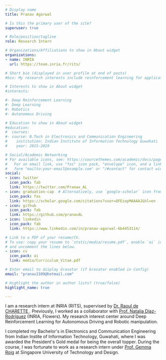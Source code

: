 ```yaml
---
# Display name
title: Pranav Agarwal

# Is this the primary user of the site?
superuser: true

# Role/position/tagline
role: Research Intern

# Organizations/Affiliations to show in About widget
organizations:
- name: INRIA
  url: https://team.inria.fr/rits/

# Short bio (displayed in user profile at end of posts)
#bio: My research interests include reinforcement learning for applications in Autonomous Driving and Robotic manipulation

# Interests to show in About widget
#interests:

#- Deep Reinforcement Learning
#- Deep Learning
#- Robotics
#- Autonomous Driving

# Education to show in About widget
#education:
#  courses:
#- course: B.Tech in Electronics and Communication Engineering
#    institution: Indian Institute of Information Technology Guwahati
#    year: 2015-2019

# Social/Academic Networking
# For available icons, see: https://sourcethemes.com/academic/docs/page-builder/#icons
#   For an email link, use "fas" icon pack, "envelope" icon, and a link in the
#   form "mailto:your-email@example.com" or "/#contact" for contact widget.
social:
- icon: twitter
  icon_pack: fab
  link: https://twitter.com/Pranav_AL
- icon: graduation-cap  # Alternatively, use `google-scholar` icon from `ai` icon pack
  icon_pack: fas
  link: https://scholar.google.com/citations?user=QFEzapMAAAAJ&hl=en
- icon: github
  icon_pack: fab
  link: https://github.com/pranavAL
- icon: linkedin
  icon_pack: fab
  link: https://www.linkedin.com/in/pranav-agarwal-6b4453114/

# Link to a PDF of your resume/CV.
# To use: copy your resume to `static/media/resume.pdf`, enable `ai` icons in `params.toml`,
# and uncomment the lines below.
- icon: cv
  icon_pack: ai
  link: media/Curriculum_Vitae.pdf

# Enter email to display Gravatar (if Gravatar enabled in Config)
email: "pranav2109@hotmail.com"

# Highlight the author in author lists? (true/false)
highlight_name: true

---
```


I am a research intern at INRIA (RITS), supervised by <a href="https://team.inria.fr/rits/membres/raoul-de-charette/"> Dr. Raoul de CHARETTE </a>. Previously, I worked as a collaborator with <a href="https://nataliadiaz.github.io/">Prof. ‪Natalia Díaz-Rodríguez</a> (INRIA, Flowers). My research interest center around Deep Reinforcement Learning for Autonomous Driving and Robotic manipulation.

I completed my Bachelor's in Electronics and Communication Engineering from Indian Instite of Information Technology, Guwahati, where I was awarded the President's Gold medal for being the overall topper. During the course, I was fortunate to work as a research intern under <a href="http://web.mit.edu/gemmar/www/">Prof. Gemma Roig</a> at Singapore University of Technology and Design.
